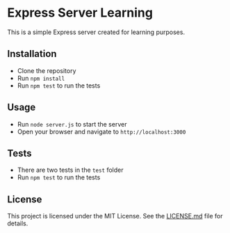 # Express Server Learning

This is a simple Express server created for learning purposes.

## Installation

-   Clone the repository
-   Run `npm install`
-   Run `npm test` to run the tests

## Usage

-   Run `node server.js` to start the server
-   Open your browser and navigate to `http://localhost:3000`

## Tests

-   There are two tests in the `test` folder
-   Run `npm test` to run the tests

## License

This project is licensed under the MIT License. See the [LICENSE.md](LICENSE.md) file for details.
